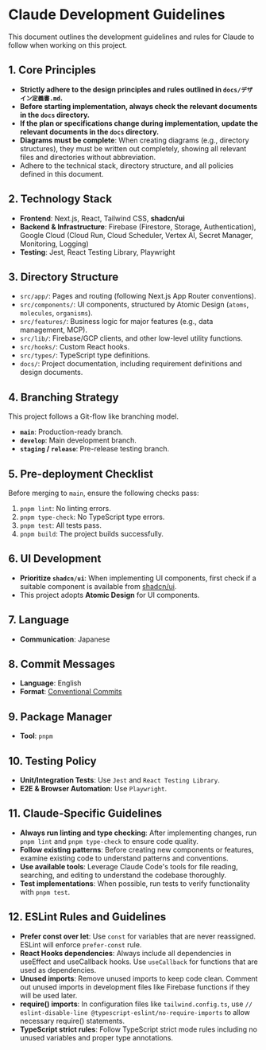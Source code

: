 # Claude Development Guidelines

This document outlines the development guidelines and rules for Claude to follow when working on this project.

## 1. Core Principles

- **Strictly adhere to the design principles and rules outlined in `docs/デザイン定義書.md`.**
- **Before starting implementation, always check the relevant documents in the `docs` directory.**
- **If the plan or specifications change during implementation, update the relevant documents in the `docs` directory.**
- **Diagrams must be complete**: When creating diagrams (e.g., directory structures), they must be written out completely, showing all relevant files and directories without abbreviation.
- Adhere to the technical stack, directory structure, and all policies defined in this document.

## 2. Technology Stack

- **Frontend**: Next.js, React, Tailwind CSS, **shadcn/ui**
- **Backend & Infrastructure**: Firebase (Firestore, Storage, Authentication), Google Cloud (Cloud Run, Cloud Scheduler, Vertex AI, Secret Manager, Monitoring, Logging)
- **Testing**: Jest, React Testing Library, Playwright

## 3. Directory Structure

- `src/app/`: Pages and routing (following Next.js App Router conventions).
- `src/components/`: UI components, structured by Atomic Design (`atoms`, `molecules`, `organisms`).
- `src/features/`: Business logic for major features (e.g., data management, MCP).
- `src/lib/`: Firebase/GCP clients, and other low-level utility functions.
- `src/hooks/`: Custom React hooks.
- `src/types/`: TypeScript type definitions.
- `docs/`: Project documentation, including requirement definitions and design documents.

## 4. Branching Strategy

This project follows a Git-flow like branching model.

- **`main`**: Production-ready branch.
- **`develop`**: Main development branch.
- **`staging` / `release`**: Pre-release testing branch.

## 5. Pre-deployment Checklist

Before merging to `main`, ensure the following checks pass:

1.  `pnpm lint`: No linting errors.
2.  `pnpm type-check`: No TypeScript type errors.
3.  `pnpm test`: All tests pass.
4.  `pnpm build`: The project builds successfully.

## 6. UI Development

- **Prioritize `shadcn/ui`**: When implementing UI components, first check if a suitable component is available from [shadcn/ui](https://ui.shadcn.com/).
- This project adopts **Atomic Design** for UI components.

## 7. Language

- **Communication**: Japanese

## 8. Commit Messages

- **Language**: English
- **Format**: [Conventional Commits](https://www.conventionalcommits.org/)

## 9. Package Manager

- **Tool**: `pnpm`

## 10. Testing Policy

- **Unit/Integration Tests**: Use `Jest` and `React Testing Library`.
- **E2E & Browser Automation**: Use `Playwright`.

## 11. Claude-Specific Guidelines

- **Always run linting and type checking**: After implementing changes, run `pnpm lint` and `pnpm type-check` to ensure code quality.
- **Follow existing patterns**: Before creating new components or features, examine existing code to understand patterns and conventions.
- **Use available tools**: Leverage Claude Code's tools for file reading, searching, and editing to understand the codebase thoroughly.
- **Test implementations**: When possible, run tests to verify functionality with `pnpm test`.

## 12. ESLint Rules and Guidelines

- **Prefer const over let**: Use `const` for variables that are never reassigned. ESLint will enforce `prefer-const` rule.
- **React Hooks dependencies**: Always include all dependencies in useEffect and useCallback hooks. Use `useCallback` for functions that are used as dependencies.
- **Unused imports**: Remove unused imports to keep code clean. Comment out unused imports in development files like Firebase functions if they will be used later.
- **require() imports**: In configuration files like `tailwind.config.ts`, use `// eslint-disable-line @typescript-eslint/no-require-imports` to allow necessary require() statements.
- **TypeScript strict rules**: Follow TypeScript strict mode rules including no unused variables and proper type annotations.